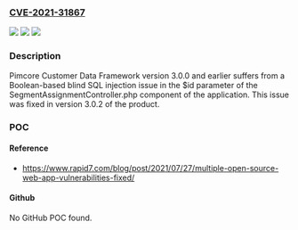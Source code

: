### [CVE-2021-31867](https://cve.mitre.org/cgi-bin/cvename.cgi?name=CVE-2021-31867)
![](https://img.shields.io/static/v1?label=Product&message=Pimcore%20Customer%20Data%20Framework&color=blue)
![](https://img.shields.io/static/v1?label=Version&message=3.0.0%3C%3D%203.0.0%20&color=brighgreen)
![](https://img.shields.io/static/v1?label=Vulnerability&message=CWE-89%20SQL%20Injection&color=brighgreen)

### Description

Pimcore Customer Data Framework version 3.0.0 and earlier suffers from a Boolean-based blind SQL injection issue in the $id parameter of the SegmentAssignmentController.php component of the application. This issue was fixed in version 3.0.2 of the product.

### POC

#### Reference
- https://www.rapid7.com/blog/post/2021/07/27/multiple-open-source-web-app-vulnerabilities-fixed/

#### Github
No GitHub POC found.

